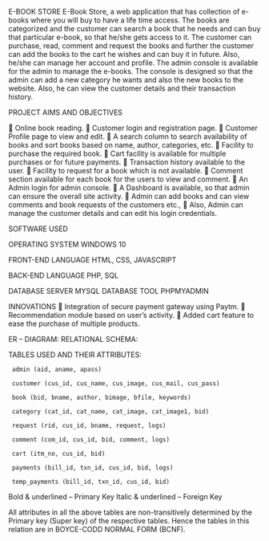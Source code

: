 E-BOOK STORE 
E-Book Store, a web application that has collection of e-books where you will buy to have a life time access. The books are categorized and the customer can search a book that he needs and can buy that particular e-book, so that he/she gets access to it. The customer can purchase, read, comment and request the books and further the customer can add the books to the cart he wishes and can buy it in future. Also, he/she can manage her account and profile.
The admin console is available for the admin to manage the e-books. The console is designed so that the admin can add a new category he wants and also the new books to the website. Also, he can view the customer details and their transaction history.

PROJECT AIMS AND OBJECTIVES

	Online book reading.
	Customer login and registration page.
	Customer Profile page to view and edit.
	A search column to search availability of books and sort books based on name, author, categories, etc.
	Facility to purchase the required book.
	Cart facility is available for multiple purchases or for future payments.
	Transaction history available to the user.
	Facility to request for a book which is not available.
	Comment section available for each book for the users to view and comment.
	An Admin login for admin console.
	A Dashboard is available, so that admin can ensure the overall site activity.
	Admin can add books and can view comments and book requests of the customers etc.,
	Also, Admin can manage the customer details and can edit his login credentials.


SOFTWARE USED 

OPERATING SYSTEM	WINDOWS 10

FRONT-END LANGUAGE	HTML, CSS, JAVASCRIPT

BACK-END LANGUAGE	PHP, SQL

DATABASE SERVER	MYSQL
DATABASE TOOL	PHPMYADMIN


INNOVATIONS
	Integration of secure payment gateway using Paytm.
	Recommendation module based on user’s activity.
	Added cart feature to ease the purchase of multiple products.

ER – DIAGRAM: 
RELATIONAL SCHEMA:
 
TABLES USED AND THEIR ATTRIBUTES:

 	 admin (aid, aname, apass)

 	 customer (cus_id, cus_name, cus_image, cus_mail, cus_pass)

 	 book (bid, bname, author, bimage, bfile, keywords)

 	 category (cat_id, cat_name, cat_image, cat_image1, bid) 

 	 request (rid, cus_id, bname, request, logs)

 	 comment (com_id, cus_id, bid, comment, logs)

 	 cart (itm_no, cus_id, bid)

 	 payments (bill_id, txn_id, cus_id, bid, logs) 

 	 temp_payments (bill_id, txn_id, cus_id, bid)

Bold & underlined – Primary Key
Italic & underlined – Foreign Key


All attributes in all the above tables are non-transitively determined by the Primary key (Super key) of the respective tables. Hence the tables in this relation are in BOYCE-CODD NORMAL FORM (BCNF).

